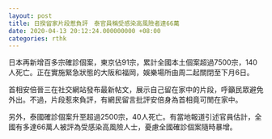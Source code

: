 ```yaml
---
layout: post
title: 日揆留家片段惹負評　泰官員稱受感染高風險者達66萬
date: 2020-04-13 20:12:24.000000000 +08:00
categories: rthk
---
```


日本再新增百多宗確診個案，東京佔91宗，累計全國本土個案超過7500宗，140人死亡。正在實施緊急狀態的大阪和福岡，娛樂場所由周二起關閉至下月6日。

首相安倍晉三在社交網站發布最新帖文，展示自己留在家中的片段，呼籲民眾避免外出。不過，片段惹來負評，有網民留言批評安倍身為首相竟可閒在家中。

另外，泰國確診個案升至超過2500宗，40人死亡。有當地報道引述官員估計，全國有多達66萬人被評為受感染高風險人士，憂慮全國確診個案隨時暴增。
